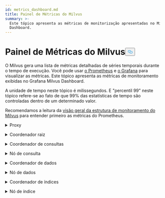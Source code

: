 ```yaml
---
id: metrics_dashboard.md
title: Painel de Métricas do Milvus
summary: >-
  Este tópico apresenta as métricas de monitorização apresentadas no Milvus
  Dashboard.
---
```


<h1 id="Milvus-Metrics-Dashboard" class="common-anchor-header">Painel de Métricas do Milvus<button data-href="#Milvus-Metrics-Dashboard" class="anchor-icon" translate="no">
      <svg translate="no"
        aria-hidden="true"
        focusable="false"
        height="20"
        version="1.1"
        viewBox="0 0 16 16"
        width="16"
      >
        <path
          fill="#0092E4"
          fill-rule="evenodd"
          d="M4 9h1v1H4c-1.5 0-3-1.69-3-3.5S2.55 3 4 3h4c1.45 0 3 1.69 3 3.5 0 1.41-.91 2.72-2 3.25V8.59c.58-.45 1-1.27 1-2.09C10 5.22 8.98 4 8 4H4c-.98 0-2 1.22-2 2.5S3 9 4 9zm9-3h-1v1h1c1 0 2 1.22 2 2.5S13.98 12 13 12H9c-.98 0-2-1.22-2-2.5 0-.83.42-1.64 1-2.09V6.25c-1.09.53-2 1.84-2 3.25C6 11.31 7.55 13 9 13h4c1.45 0 3-1.69 3-3.5S14.5 6 13 6z"
        ></path>
      </svg>
    </button></h1><p>O Milvus gera uma lista de métricas detalhadas de séries temporais durante o tempo de execução. Você pode usar <a href="https://prometheus.io/">o Prometheus</a> e <a href="https://grafana.com/">o Grafana</a> para visualizar as métricas. Este tópico apresenta as métricas de monitoramento exibidas no Grafana Milvus Dashboard.</p>
<p>A unidade de tempo neste tópico é milissegundos. E "percentil 99" neste tópico refere-se ao fato de que 99% das estatísticas de tempo são controladas dentro de um determinado valor.</p>
<p>Recomendamos a leitura da <a href="/docs/pt/v2.5.x/monitor_overview.md">visão geral da estrutura de monitoramento do Milvus</a> para entender primeiro as métricas do Prometheus.</p>
<p><details><summary>Proxy</summary></p>
<table>
<thead>
<tr><th>Painel</th><th>Descrição do painel</th><th>PromQL (linguagem de consulta do Prometheus)</th><th>As métricas do Milvus usadas</th><th>Descrição das métricas do Milvus</th></tr>
</thead>
<tbody>
<tr><td>Taxa de contagem de vetores de pesquisa</td><td>O número médio de vectores consultados por segundo por cada proxy nos últimos dois minutos.</td><td><code translate="no">sum(increase(milvus_proxy_search_vectors_count{app_kubernetes_io_instance=~&quot;$instance&quot;, app_kubernetes_io_name=&quot;$app_name&quot;, namespace=&quot;$namespace&quot;}[2m])/120) by (pod, node_id)</code></td><td><code translate="no">milvus_proxy_search_vectors_count</code></td><td>O número acumulado de vectores consultados.</td></tr>
<tr><td>Taxa de contagem de vectores de inserção</td><td>O número médio de vectores inseridos por segundo por cada proxy nos últimos dois minutos.</td><td><code translate="no">sum(increase(milvus_proxy_insert_vectors_count{app_kubernetes_io_instance=~&quot;$instance&quot;, app_kubernetes_io_name=&quot;$app_name&quot;, namespace=&quot;$namespace&quot;}[2m])/120) by (pod, node_id)</code></td><td><code translate="no">milvus_proxy_insert_vectors_count</code></td><td>O número acumulado de vectores inseridos.</td></tr>
<tr><td>Latência de pesquisa</td><td>A latência média e o percentil 99 da latência de receção de pedidos de pesquisa e consulta por cada proxy nos últimos dois minutos.</td><td>p99: <br/> <code translate="no">histogram_quantile(0.99, sum by (le, query_type, pod, node_id) (rate(milvus_proxy_sq_latency_bucket{app_kubernetes_io_instance=~&quot;$instance&quot;, app_kubernetes_io_name=&quot;$app_name&quot;, namespace=&quot;$namespace&quot;}[2m])))</code> <br/> avg: <br/> <code translate="no">sum(increase(milvus_proxy_sq_latency_sum{app_kubernetes_io_instance=~&quot;$instance&quot;, app_kubernetes_io_name=&quot;$app_name&quot;, namespace=&quot;$namespace&quot;}[2m])) by (pod, node_id, query_type) / sum(increase(milvus_proxy_sq_latency_count{app_kubernetes_io_instance=~&quot;$instance&quot;, app_kubernetes_io_name=&quot;$app_name&quot;, namespace=&quot;$namespace&quot;}[2m])) by (pod, node_id, query_type)</code></td><td><code translate="no">milvus_proxy_sq_latency</code></td><td>A latência dos pedidos de pesquisa e consulta.</td></tr>
<tr><td>Latência de pesquisa de colecções</td><td>A latência média e o percentil 99 da latência da receção de pedidos de pesquisa e consulta para uma coleção específica por cada proxy nos últimos dois minutos.</td><td>p99: <br/> <code translate="no">histogram_quantile(0.99, sum by (le, query_type, pod, node_id) (rate(milvus_proxy_collection_sq_latency_bucket{app_kubernetes_io_instance=~&quot;$instance&quot;, app_kubernetes_io_name=&quot;$app_name&quot;, namespace=&quot;$namespace&quot;, collection_name=~&quot;$collection&quot;}[2m])))</code> <br/> avg: <br/> <code translate="no">sum(increase(milvus_proxy_collection_sq_latency_sum{app_kubernetes_io_instance=~&quot;$instance&quot;, app_kubernetes_io_name=&quot;$app_name&quot;, namespace=&quot;$namespace&quot;, collection_name=~&quot;$collection&quot;}[2m])) by (pod, node_id, query_type) / sum(increase(milvus_proxy_collection_sq_latency_count{app_kubernetes_io_instance=~&quot;$instance&quot;, app_kubernetes_io_name=&quot;$app_name&quot;, namespace=&quot;$namespace&quot;, collection_name=~&quot;$collection&quot;}[2m])) by (pod, node_id, query_type)</code></td><td><code translate="no">milvus_proxy_collection_sq_latency_sum</code></td><td>A latência dos pedidos de pesquisa e consulta para uma coleção específica</td></tr>
<tr><td>Latência de mutação</td><td>A latência média e o percentil 99 da latência da receção de pedidos de mutação por cada proxy nos últimos dois minutos.</td><td>p99: <br/> <code translate="no">histogram_quantile(0.99, sum by (le, msg_type, pod, node_id) (rate(milvus_proxy_mutation_latency_bucket{app_kubernetes_io_instance=~&quot;$instance&quot;, app_kubernetes_io_name=&quot;$app_name&quot;, namespace=&quot;$namespace&quot;}[2m])))</code> <br/> avg: <br/> <code translate="no">sum(increase(milvus_proxy_mutation_latency_sum{app_kubernetes_io_instance=~&quot;$instance&quot;, app_kubernetes_io_name=&quot;$app_name&quot;, namespace=&quot;$namespace&quot;}[2m])) by (pod, node_id, msg_type) / sum(increase(milvus_proxy_mutation_latency_count{app_kubernetes_io_instance=~&quot;$instance&quot;, app_kubernetes_io_name=&quot;$app_name&quot;, namespace=&quot;$namespace&quot;}[2m])) by (pod, node_id, msg_type)</code></td><td><code translate="no">milvus_proxy_mutation_latency_sum</code></td><td>A latência dos pedidos de mutação.</td></tr>
<tr><td>Latência de mutação da coleção</td><td>A latência média e o percentil 99 da latência da receção de pedidos de mutação para uma coleção específica por cada proxy nos últimos dois minutos.</td><td>p99: <br/> <code translate="no">histogram_quantile(0.99, sum by (le, query_type, pod, node_id) (rate(milvus_proxy_collection_sq_latency_bucket{app_kubernetes_io_instance=~&quot;$instance&quot;, app_kubernetes_io_name=&quot;$app_name&quot;, namespace=&quot;$namespace&quot;, collection_name=~&quot;$collection&quot;}[2m])))</code> <br/> avg: <br/> <code translate="no">sum(increase(milvus_proxy_collection_sq_latency_sum{app_kubernetes_io_instance=~&quot;$instance&quot;, app_kubernetes_io_name=&quot;$app_name&quot;, namespace=&quot;$namespace&quot;, collection_name=~&quot;$collection&quot;}[2m])) by (pod, node_id, query_type) / sum(increase(milvus_proxy_collection_sq_latency_count{app_kubernetes_io_instance=~&quot;$instance&quot;, app_kubernetes_io_name=&quot;$app_name&quot;, namespace=&quot;$namespace&quot;, collection_name=~&quot;$collection&quot;}[2m])) by (pod, node_id, query_type)</code></td><td><code translate="no">milvus_proxy_collection_sq_latency_sum</code></td><td>A latência dos pedidos de mutação para uma coleção específica</td></tr>
<tr><td>Latência do resultado da pesquisa de espera</td><td>A latência média e o percentil 99 da latência entre o envio de pedidos de pesquisa e consulta e a receção de resultados por proxy nos últimos dois minutos.</td><td>p99: <br/> <code translate="no">histogram_quantile(0.99, sum by (le, query_type, pod, node_id) (rate(milvus_proxy_sq_wait_result_latency_bucket{app_kubernetes_io_instance=~&quot;$instance&quot;, app_kubernetes_io_name=&quot;$app_name&quot;, namespace=&quot;$namespace&quot;}[2m])))</code> <br/> avg: <br/> <code translate="no">sum(increase(milvus_proxy_sq_wait_result_latency_sum{app_kubernetes_io_instance=~&quot;$instance&quot;, app_kubernetes_io_name=&quot;$app_name&quot;, namespace=&quot;$namespace&quot;}[2m])) by (pod, node_id, query_type) / sum(increase(milvus_proxy_sq_wait_result_latency_count{app_kubernetes_io_instance=~&quot;$instance&quot;, app_kubernetes_io_name=&quot;$app_name&quot;, namespace=&quot;$namespace&quot;}[2m])) by (pod, node_id, query_type)</code></td><td><code translate="no">milvus_proxy_sq_wait_result_latency</code></td><td>A latência entre o envio de pedidos de pesquisa e consulta e a receção de resultados.</td></tr>
<tr><td>Reduzir a latência dos resultados da pesquisa</td><td>A latência média e o percentil 99 da latência da agregação de resultados de pesquisa e consulta por proxy nos últimos dois minutos.</td><td>p99: <br/> <code translate="no">histogram_quantile(0.99, sum by (le, query_type, pod, node_id) (rate(milvus_proxy_sq_reduce_result_latency_bucket{app_kubernetes_io_instance=~&quot;$instance&quot;, app_kubernetes_io_name=&quot;$app_name&quot;, namespace=&quot;$namespace&quot;}[2m])))</code> <br/> avg: <br/> <code translate="no">sum(increase(milvus_proxy_sq_reduce_result_latency_sum{app_kubernetes_io_instance=~&quot;$instance&quot;, app_kubernetes_io_name=&quot;$app_name&quot;, namespace=&quot;$namespace&quot;}[2m])) by (pod, node_id, query_type) / sum(increase(milvus_proxy_sq_reduce_result_latency_count{app_kubernetes_io_instance=~&quot;$instance&quot;, app_kubernetes_io_name=&quot;$app_name&quot;, namespace=&quot;$namespace&quot;}[2m])) by (pod, node_id, query_type)</code></td><td><code translate="no">milvus_proxy_sq_reduce_result_latency</code></td><td>A latência da agregação dos resultados de pesquisa e consulta retornados por cada nó de consulta.</td></tr>
<tr><td>Latência de descodificação dos resultados da pesquisa</td><td>A latência média e o percentil 99 da latência da descodificação de resultados de pesquisa e consulta por proxy nos últimos dois minutos.</td><td>p99: <br/> <code translate="no">histogram_quantile(0.99, sum by (le, query_type, pod, node_id) (rate(milvus_proxy_sq_decode_result_latency_bucket{app_kubernetes_io_instance=~&quot;$instance&quot;, app_kubernetes_io_name=&quot;$app_name&quot;, namespace=&quot;$namespace&quot;}[2m])))</code> <br/> avg: <br/> <code translate="no">sum(increase(milvus_proxy_sq_decode_result_latency_sum{app_kubernetes_io_instance=~&quot;$instance&quot;, app_kubernetes_io_name=&quot;$app_name&quot;, namespace=&quot;$namespace&quot;}[2m])) by (pod, node_id, query_type) / sum(increase(milvus_proxy_sq_decode_resultlatency_count{app_kubernetes_io_instance=~&quot;$instance&quot;, app_kubernetes_io_name=&quot;$app_name&quot;, namespace=&quot;$namespace&quot;}[2m])) by (pod, node_id, query_type)</code></td><td><code translate="no">milvus_proxy_sq_decode_result_latency</code></td><td>A latência da descodificação de cada resultado de pesquisa e consulta.</td></tr>
<tr><td>Número de objectos de fluxo de mensagens</td><td>O número médio, máximo e mínimo dos objectos msgstream criados por cada proxy no tópico físico correspondente nos últimos dois minutos.</td><td><code translate="no">avg(milvus_proxy_msgstream_obj_num{app_kubernetes_io_instance=~&quot;$instance&quot;, app_kubernetes_io_name=&quot;$app_name&quot;, namespace=&quot;$namespace&quot;}) by (pod, node_id) max(milvus_proxy_msgstream_obj_num{app_kubernetes_io_instance=~&quot;$instance&quot;, app_kubernetes_io_name=&quot;$app_name&quot;, namespace=&quot;$namespace&quot;}) by (pod, node_id) min(milvus_proxy_msgstream_obj_num{app_kubernetes_io_instance=~&quot;$instance&quot;, app_kubernetes_io_name=&quot;$app_name&quot;, namespace=&quot;$namespace&quot;}) by (pod, node_id)</code></td><td><code translate="no">milvus_proxy_msgstream_obj_num</code></td><td>O número de objectos msgstream criados em cada tópico físico.</td></tr>
<tr><td>Latência de envio de mutação</td><td>A latência média e o percentil 99 da latência do envio de solicitações de inserção ou exclusão por cada proxy nos últimos dois minutos.</td><td>p99: <br/> <code translate="no">histogram_quantile(0.99, sum by (le, msg_type, pod, node_id) (rate(milvus_proxy_mutation_send_latency_bucket{app_kubernetes_io_instance=~&quot;$instance&quot;, app_kubernetes_io_name=&quot;$app_name&quot;, namespace=&quot;$namespace&quot;}[2m])))</code> <br/> avg: <br/> <code translate="no">sum(increase(milvus_proxy_mutation_send_latency_sum{app_kubernetes_io_instance=~&quot;$instance&quot;, app_kubernetes_io_name=&quot;$app_name&quot;, namespace=&quot;$namespace&quot;}[2m])) by (pod, node_id, msg_type) / sum(increase(milvus_proxy_mutation_send_latency_count{app_kubernetes_io_instance=~&quot;$instance&quot;, app_kubernetes_io_name=&quot;$app_name&quot;, namespace=&quot;$namespace&quot;}[2m])) by (pod, node_id, msg_type)</code></td><td><code translate="no">milvus_proxy_mutation_send_latency</code></td><td>A latência do envio de solicitações de inserção ou exclusão.</td></tr>
<tr><td>Taxa de acerto da cache</td><td>A taxa média de acerto da cache de operações incluindo <code translate="no">GeCollectionID</code>, <code translate="no">GetCollectionInfo</code> e <code translate="no">GetCollectionSchema</code> por segundo nos últimos dois minutos.</td><td><code translate="no">sum(increase(milvus_proxy_cache_hit_count{app_kubernetes_io_instance=~&quot;$instance&quot;, app_kubernetes_io_name=&quot;$app_name&quot;, namespace=&quot;$namespace&quot;, cache_state=&quot;hit&quot;}[2m])/120) by(cache_name, pod, node_id) / sum(increase(milvus_proxy_cache_hit_count{app_kubernetes_io_instance=~&quot;$instance&quot;, app_kubernetes_io_name=&quot;$app_name&quot;, namespace=&quot;$namespace&quot;}[2m])/120) by(cache_name, pod, node_id)</code></td><td><code translate="no">milvus_proxy_cache_hit_count</code></td><td>As estatísticas da taxa de acerto e falha de cada operação de leitura da cache.</td></tr>
<tr><td>Latência de atualização da cache</td><td>A latência média e o percentil 99 da latência de atualização da cache por proxy nos últimos dois minutos.</td><td>p99: <br/> <code translate="no">histogram_quantile(0.99, sum by (le, pod, node_id) (rate(milvus_proxy_cache_update_latency_bucket{app_kubernetes_io_instance=~&quot;$instance&quot;, app_kubernetes_io_name=&quot;$app_name&quot;, namespace=&quot;$namespace&quot;}[2m])))</code> <br/> avg: <br/> <code translate="no">sum(increase(milvus_proxy_cache_update_latency_sum{app_kubernetes_io_instance=~&quot;$instance&quot;, app_kubernetes_io_name=&quot;$app_name&quot;, namespace=&quot;$namespace&quot;}[2m])) by (pod, node_id) / sum(increase(milvus_proxy_cache_update_latency_count{app_kubernetes_io_instance=~&quot;$instance&quot;, app_kubernetes_io_name=&quot;$app_name&quot;, namespace=&quot;$namespace&quot;}[2m])) by (pod, node_id)</code></td><td><code translate="no">milvus_proxy_cache_update_latency</code></td><td>A latência da atualização da cache de cada vez.</td></tr>
<tr><td>Tempo de sincronização</td><td>O número médio, máximo e mínimo de tempo de época sincronizado por cada proxy em seu canal físico correspondente.</td><td><code translate="no">avg(milvus_proxy_sync_epoch_time{app_kubernetes_io_instance=~&quot;$instance&quot;, app_kubernetes_io_name=&quot;$app_name&quot;, namespace=&quot;$namespace&quot;}) by (pod, node_id) max(milvus_proxy_sync_epoch_time{app_kubernetes_io_instance=~&quot;$instance&quot;, app_kubernetes_io_name=&quot;$app_name&quot;, namespace=&quot;$namespace&quot;}) by (pod, node_id) min(milvus_proxy_sync_epoch_time{app_kubernetes_io_instance=~&quot;$instance&quot;, app_kubernetes_io_name=&quot;$app_name&quot;, namespace=&quot;$namespace&quot;}) by (pod, node_id)</code></td><td><code translate="no">milvus_proxy_sync_epoch_time</code></td><td>A hora de época de cada canal físico (hora Unix, os milissegundos passados desde 1 de janeiro de 1970).    <br/>    Existe uma predefinição <code translate="no">ChannelName</code> para além dos canais físicos.</td></tr>
<tr><td>Aplicar latência PK</td><td>A latência média e o 99º percentil da latência da aplicação da chave primária por cada proxy nos últimos dois minutos.</td><td>p99: <br/> <code translate="no">histogram_quantile(0.99, sum by (le, pod, node_id) (rate(milvus_proxy_apply_pk_latency_bucket{app_kubernetes_io_instance=~&quot;$instance&quot;, app_kubernetes_io_name=&quot;$app_name&quot;, namespace=&quot;$namespace&quot;}[2m])))</code> <br/> avg: <br/> <code translate="no">sum(increase(milvus_proxy_apply_pk_latency_sum{app_kubernetes_io_instance=~&quot;$instance&quot;, app_kubernetes_io_name=&quot;$app_name&quot;, namespace=&quot;$namespace&quot;}[2m])) by (pod, node_id) / sum(increase(milvus_proxy_apply_pk_latency_count{app_kubernetes_io_instance=~&quot;$instance&quot;, app_kubernetes_io_name=&quot;$app_name&quot;, namespace=&quot;$namespace&quot;}[2m])) by (pod, node_id)</code></td><td><code translate="no">milvus_proxy_apply_pk_latency</code></td><td>A latência da aplicação da chave primária.</td></tr>
<tr><td>Latência de aplicação de carimbo de data/hora</td><td>A latência média e o percentil 99 da latência da aplicação do carimbo de data/hora por cada proxy nos últimos dois minutos.</td><td>p99: <br/> <code translate="no">histogram_quantile(0.99, sum by (le, pod, node_id) (rate(milvus_proxy_apply_timestamp_latency_bucket{app_kubernetes_io_instance=~&quot;$instance&quot;, app_kubernetes_io_name=&quot;$app_name&quot;, namespace=&quot;$namespace&quot;}[2m])))</code> <br/> avg: <br/> <code translate="no">sum(increase(milvus_proxy_apply_timestamp_latency_sum{app_kubernetes_io_instance=~&quot;$instance&quot;, app_kubernetes_io_name=&quot;$app_name&quot;, namespace=&quot;$namespace&quot;}[2m])) by (pod, node_id) / sum(increase(milvus_proxy_apply_timestamp_latency_count{app_kubernetes_io_instance=~&quot;$instance&quot;, app_kubernetes_io_name=&quot;$app_name&quot;, namespace=&quot;$namespace&quot;}[2m])) by (pod, node_id)</code></td><td><code translate="no">milvus_proxy_apply_timestamp_latency</code></td><td>A latência da aplicação do carimbo de data/hora.</td></tr>
<tr><td>Taxa de sucesso do pedido</td><td>O número de solicitações bem-sucedidas recebidas por segundo por cada proxy, com uma análise detalhada de cada tipo de solicitação. Os tipos de pedido possíveis são DescribeCollection, DescribeIndex, GetCollectionStatistics, HasCollection, Search, Query, ShowPartitions, Insert, etc.</td></tr>
<tr><td><code translate="no">sum(increase(milvus_proxy_req_count{app_kubernetes_io_instance=~&quot;$instance&quot;, app_kubernetes_io_name=&quot;$app_name&quot;, namespace=&quot;$namespace&quot;, status=&quot;success&quot;}[2m])/120) by(function_name, pod, node_id)</code></td><td><code translate="no">milvus_proxy_req_count</code></td><td>O número de todos os tipos de pedidos recebidos</td></tr>
<tr><td>Taxa de pedidos falhados</td><td>O número de pedidos falhados recebidos por segundo por cada proxy, com uma análise detalhada de cada tipo de pedido. Os tipos de pedido possíveis são DescribeCollection, DescribeIndex, GetCollectionStatistics, HasCollection, Search, Query, ShowPartitions, Insert, etc.</td></tr>
<tr><td><code translate="no">sum(increase(milvus_proxy_req_count{app_kubernetes_io_instance=~&quot;$instance&quot;, app_kubernetes_io_name=&quot;$app_name&quot;, namespace=&quot;$namespace&quot;, status=&quot;fail&quot;}[2m])/120) by(function_name, pod, node_id)</code></td><td><code translate="no">milvus_proxy_req_count</code></td><td>O número de todos os tipos de pedidos recebidos</td></tr>
<tr><td>Latência do pedido</td><td>A latência média e o percentil 99 da latência de todos os tipos de pedidos recebidos por cada proxy</td><td>p99: <br/> <code translate="no">histogram_quantile(0.99, sum by (le, pod, node_id, function_name) (rate(milvus_proxy_req_latency_bucket{app_kubernetes_io_instance=~&quot;$instance&quot;, app_kubernetes_io_name=&quot;$app_name&quot;, namespace=&quot;$namespace&quot;}[2m])))</code> <br/> avg: <br/> <code translate="no">sum(increase(milvus_proxy_req_latency_sum{app_kubernetes_io_instance=~&quot;$instance&quot;, app_kubernetes_io_name=&quot;$app_name&quot;, namespace=&quot;$namespace&quot;}[2m])) by (pod, node_id, function_name) / sum(increase(milvus_proxy_req_latency_count{app_kubernetes_io_instance=~&quot;$instance&quot;, app_kubernetes_io_name=&quot;$app_name&quot;, namespace=&quot;$namespace&quot;}[2m])) by (pod, node_id, function_name)</code></td><td><code translate="no">milvus_proxy_req_latency</code></td><td>A latência de todos os tipos de pedidos de receção</td></tr>
<tr><td>Taxa de bytes de pedidos de inserção/eliminação</td><td>O número de bytes de pedidos de inserção e exclusão recebidos por segundo pelo proxy nos últimos dois minutos.</td><td><code translate="no">sum(increase(milvus_proxy_receive_bytes_count{app_kubernetes_io_instance=~&quot;$instance&quot;, app_kubernetes_io_name=&quot;$app_name&quot;, namespace=&quot;$namespace&quot;}[2m])/120) by(pod, node_id)</code></td><td><code translate="no">milvus_proxy_receive_bytes_count</code></td><td>A contagem de pedidos de inserção e exclusão.</td></tr>
<tr><td>Taxa de envio de bytes</td><td>O número de bytes por segundo enviados de volta para o cliente enquanto cada proxy está a responder a pedidos de pesquisa e consulta nos últimos dois minutos.</td><td><code translate="no">sum(increase(milvus_proxy_send_bytes_count{app_kubernetes_io_instance=~&quot;$instance&quot;, app_kubernetes_io_name=&quot;$app_name&quot;, namespace=&quot;$namespace&quot;}[2m])/120) by(pod, node_id)</code></td><td><code translate="no">milvus_proxy_send_bytes_count</code></td><td>O número de bytes enviados de volta ao cliente enquanto cada proxy está a responder a pedidos de pesquisa e consulta.</td></tr>
</tbody>
</table>
<p></details></p>
<p><details><summary>Coordenador raiz</summary></p>
<table>
<thead>
<tr><th>Painel</th><th>Descrição do painel</th><th>PromQL (linguagem de consulta do Prometheus)</th><th>As métricas Milvus utilizadas</th><th>Descrição das métricas do Milvus</th></tr>
</thead>
<tbody>
<tr><td>Número do nó de proxy</td><td>O número de proxies criados.</td><td><code translate="no">sum(milvus_rootcoord_proxy_num{app_kubernetes_io_instance=~&quot;$instance&quot;, app_kubernetes_io_name=&quot;$app_name&quot;, namespace=&quot;$namespace&quot;}) by (app_kubernetes_io_instance)</code></td><td><code translate="no">milvus_rootcoord_proxy_num</code></td><td>O número de proxies.</td></tr>
<tr><td>Tempo de sincronização</td><td>O número médio, máximo e mínimo de tempo de época sincronizado por cada coordenada raiz em cada canal físico (PChannel).</td><td><code translate="no">avg(milvus_rootcoord_sync_epoch_time{app_kubernetes_io_instance=~&quot;$instance&quot;, app_kubernetes_io_name=&quot;$app_name&quot;, namespace=&quot;$namespace&quot;}) by (app_kubernetes_io_instance) max(milvus_rootcoord_sync_epoch_time{app_kubernetes_io_instance=~&quot;$instance&quot;, app_kubernetes_io_name=&quot;$app_name&quot;, namespace=&quot;$namespace&quot;}) by (app_kubernetes_io_instance) min(milvus_rootcoord_sync_epoch_time{app_kubernetes_io_instance=~&quot;$instance&quot;, app_kubernetes_io_name=&quot;$app_name&quot;, namespace=&quot;$namespace&quot;}) by (app_kubernetes_io_instance)</code></td><td><code translate="no">milvus_rootcoord_sync_epoch_time</code></td><td>A hora de época de cada canal físico (hora Unix, os milissegundos passados desde 1 de janeiro de 1970).</td></tr>
<tr><td>Taxa de solicitação DDL</td><td>O status e o número de solicitações DDL por segundo nos últimos dois minutos.</td><td><code translate="no">sum(increase(milvus_rootcoord_ddl_req_count{app_kubernetes_io_instance=~&quot;$instance&quot;, app_kubernetes_io_name=&quot;$app_name&quot;, namespace=&quot;$namespace&quot;}[2m])/120) by (status, function_name)</code></td><td><code translate="no">milvus_rootcoord_ddl_req_count</code></td><td>O número total de solicitações DDL, incluindo <code translate="no">CreateCollection</code>, <code translate="no">DescribeCollection</code>, <code translate="no">DescribeSegments</code>, <code translate="no">HasCollection</code>, <code translate="no">ShowCollections</code>, <code translate="no">ShowPartitions</code>, e <code translate="no">ShowSegments</code>.</td></tr>
<tr><td>Latência do pedido DDL</td><td>A latência média e o percentil 99 da latência do pedido DDL nos últimos dois minutos.</td><td>p99: <br/> <code translate="no">histogram_quantile(0.99, sum by (le, function_name) (rate(milvus_rootcoord_ddl_req_latency_bucket{app_kubernetes_io_instance=~&quot;$instance&quot;, app_kubernetes_io_name=&quot;$app_name&quot;, namespace=&quot;$namespace&quot;}[2m])))</code> <br/> avg: <br/> <code translate="no">sum(increase(milvus_rootcoord_ddl_req_latency_sum{app_kubernetes_io_instance=~&quot;$instance&quot;, app_kubernetes_io_name=&quot;$app_name&quot;, namespace=&quot;$namespace&quot;}[2m])) by (function_name) / sum(increase(milvus_rootcoord_ddl_req_latency_count{app_kubernetes_io_instance=~&quot;$instance&quot;, app_kubernetes_io_name=&quot;$app_name&quot;, namespace=&quot;$namespace&quot;}[2m])) by (function_name)</code></td><td><code translate="no">milvus_rootcoord_ddl_req_latency</code></td><td>A latência de todos os tipos de solicitações DDL.</td></tr>
<tr><td>Latência de sincronização de tempo</td><td>A latência média e o percentil 99 do tempo usado pela coordenada raiz para sincronizar todos os carimbos de data/hora com o PChannel nos últimos dois minutos.</td><td>p99: <br/> <code translate="no">histogram_quantile(0.99, sum by (le) (rate(milvus_rootcoord_sync_timetick_latency_bucket{app_kubernetes_io_instance=~&quot;$instance&quot;, app_kubernetes_io_name=&quot;$app_name&quot;, namespace=&quot;$namespace&quot;}[2m])))</code> <br/> avg: <br/> <code translate="no">sum(increase(milvus_rootcoord_sync_timetick_latency_sum{app_kubernetes_io_instance=~&quot;$instance&quot;, app_kubernetes_io_name=&quot;$app_name&quot;, namespace=&quot;$namespace&quot;}[2m])) / sum(increase(milvus_rootcoord_sync_timetick_latency_count{app_kubernetes_io_instance=~&quot;$instance&quot;, app_kubernetes_io_name=&quot;$app_name&quot;, namespace=&quot;$namespace&quot;}[2m]))</code></td><td><code translate="no">milvus_rootcoord_sync_timetick_latency</code></td><td>o tempo usado pela coordenação raiz para sincronizar todos os carimbos de data/hora com o pchannel.</td></tr>
<tr><td>Taxa de atribuição de ID</td><td>O número de IDs atribuídos pela coordenada raiz por segundo nos últimos dois minutos.</td><td><code translate="no">sum(increase(milvus_rootcoord_id_alloc_count{app_kubernetes_io_instance=~&quot;$instance&quot;, app_kubernetes_io_name=&quot;$app_name&quot;, namespace=&quot;$namespace&quot;}[2m])/120)</code></td><td><code translate="no">milvus_rootcoord_id_alloc_count</code></td><td>O número acumulado de IDs atribuídos pela coord raiz.</td></tr>
<tr><td>Carimbo de Tempo</td><td>O carimbo de data/hora mais recente da coordenada raiz.</td><td><code translate="no">milvus_rootcoord_timestamp{app_kubernetes_io_instance=~&quot;$instance&quot;, app_kubernetes_io_name=&quot;$app_name&quot;, namespace=&quot;$namespace&quot;}</code></td><td><code translate="no">milvus_rootcoord_timestamp</code></td><td>O carimbo de data/hora mais recente da coordenada raiz.</td></tr>
<tr><td>Carimbo de data/hora guardado</td><td>Os carimbos de data/hora pré-atribuídos que a coord. raiz guarda no meta-armazenamento.</td><td><code translate="no">milvus_rootcoord_timestamp_saved{app_kubernetes_io_instance=~&quot;$instance&quot;, app_kubernetes_io_name=&quot;$app_name&quot;, namespace=&quot;$namespace&quot;}</code></td><td><code translate="no">milvus_rootcoord_timestamp_saved</code></td><td>Os carimbos de data/hora pré-atribuídos que a coordenada de raiz guarda no meta armazenamento.     <br/>    Os carimbos de data/hora são atribuídos 3 segundos antes. E o carimbo de data/hora é atualizado e guardado no meta storage a cada 50 milissegundos.</td></tr>
<tr><td>Número da coleção</td><td>O número total de colecções.</td><td><code translate="no">sum(milvus_rootcoord_collection_num{app_kubernetes_io_instance=~&quot;$instance&quot;, app_kubernetes_io_name=&quot;$app_name&quot;, namespace=&quot;$namespace&quot;}) by (app_kubernetes_io_instance)</code></td><td><code translate="no">milvus_rootcoord_collection_num</code></td><td>O número total de colecções existentes no Milvus atualmente.</td></tr>
<tr><td>Número da partição</td><td>O número total de partições.</td><td><code translate="no">sum(milvus_rootcoord_partition_num{app_kubernetes_io_instance=~&quot;$instance&quot;, app_kubernetes_io_name=&quot;$app_name&quot;, namespace=&quot;$namespace&quot;}) by (app_kubernetes_io_instance)</code></td><td><code translate="no">milvus_rootcoord_partition_num</code></td><td>O número total de partições existentes no Milvus atualmente.</td></tr>
<tr><td>Número do canal DML</td><td>O número total de canais DML.</td><td><code translate="no">sum(milvus_rootcoord_dml_channel_num{app_kubernetes_io_instance=~&quot;$instance&quot;, app_kubernetes_io_name=&quot;$app_name&quot;, namespace=&quot;$namespace&quot;}) by (app_kubernetes_io_instance)</code></td><td><code translate="no">milvus_rootcoord_dml_channel_num</code></td><td>O número total de canais DML existentes no Milvus atualmente.</td></tr>
<tr><td>Msgstream Num</td><td>O número total de msgstreams.</td><td><code translate="no">sum(milvus_rootcoord_msgstream_obj_num{app_kubernetes_io_instance=~&quot;$instance&quot;, app_kubernetes_io_name=&quot;$app_name&quot;, namespace=&quot;$namespace&quot;}) by (app_kubernetes_io_instance)</code></td><td><code translate="no">milvus_rootcoord_msgstream_obj_num</code></td><td>O número total de msgstreams existentes atualmente no Milvus.</td></tr>
<tr><td>Número de credenciais</td><td>O número total de credenciais.</td><td><code translate="no">sum(milvus_rootcoord_credential_num{app_kubernetes_io_instance=~&quot;$instance&quot;, app_kubernetes_io_name=&quot;$app_name&quot;, namespace=&quot;$namespace&quot;}) by (app_kubernetes_io_instance)</code></td><td><code translate="no">milvus_rootcoord_credential_num</code></td><td>O número total de credenciais existentes atualmente no Milvus.</td></tr>
<tr><td>Tempo de atraso do tique-taque</td><td>A soma do tempo máximo de atraso dos gráficos de fluxo em todos os DataNodes e QueryNodes.</td><td><code translate="no">sum(milvus_rootcoord_time_tick_delay{app_kubernetes_io_instance=~&quot;$instance&quot;, app_kubernetes_io_name=&quot;$app_name&quot;, namespace=&quot;$namespace&quot;}) by (app_kubernetes_io_instance)</code></td><td><code translate="no">milvus_rootcoord_time_tick_delay</code></td><td>O tempo máximo de atraso dos gráficos de fluxo em cada DataNode e QueryNode.</td></tr>
</tbody>
</table>
<p></details></p>
<p><details><summary>Coordenador de consultas</summary></p>
<table>
<thead>
<tr><th>Painel</th><th>Descrição do painel</th><th>PromQL (linguagem de consulta do Prometheus)</th><th>As métricas Milvus utilizadas</th><th>Descrição das métricas Milvus</th></tr>
</thead>
<tbody>
<tr><td>Número de colecções carregadas</td><td>O número de colecções que estão atualmente carregadas na memória.</td><td><code translate="no">sum(milvus_querycoord_collection_num{app_kubernetes_io_instance=~&quot;$instance&quot;, app_kubernetes_io_name=&quot;$app_name&quot;, namespace=&quot;$namespace&quot;}) by (app_kubernetes_io_instance)</code></td><td><code translate="no">milvus_querycoord_collection_num</code></td><td>O número de colecções que estão atualmente carregadas pelo Milvus.</td></tr>
<tr><td>Entidade carregada</td><td>O número de entidades que estão atualmente carregadas na memória.</td><td><code translate="no">sum(milvus_querycoord_entity_num{app_kubernetes_io_instance=~&quot;$instance&quot;, app_kubernetes_io_name=&quot;$app_name&quot;, namespace=&quot;$namespace&quot;}) by (app_kubernetes_io_instance)</code></td><td><code translate="no">milvus_querycoord_entitiy_num</code></td><td>O número de entidades que estão atualmente carregadas pelo Milvus.</td></tr>
<tr><td>Taxa de pedidos de carregamento</td><td>O número de pedidos de carregamento por segundo nos últimos dois minutos.</td><td><code translate="no">sum(increase(milvus_querycoord_load_req_count{app_kubernetes_io_instance=~&quot;$instance&quot;, app_kubernetes_io_name=&quot;$app_name&quot;, namespace=&quot;$namespace&quot;}[2m])120) by (status)</code></td><td><code translate="no">milvus_querycoord_load_req_count</code></td><td>O número acumulado de solicitações de carga.</td></tr>
<tr><td>Taxa de solicitação de liberação</td><td>O número de solicitações de liberação por segundo nos últimos dois minutos.</td><td><code translate="no">sum(increase(milvus_querycoord_release_req_count{app_kubernetes_io_instance=~&quot;$instance&quot;, app_kubernetes_io_name=&quot;$app_name&quot;, namespace=&quot;$namespace&quot;}[2m])/120) by (status)</code></td><td><code translate="no">milvus_querycoord_release_req_count</code></td><td>O número acumulado de solicitações de liberação.</td></tr>
<tr><td>Latência de solicitação de carga</td><td>A latência média e o 99º percentil da latência da solicitação de carga nos últimos dois minutos.</td><td>p99: <br/> <code translate="no">histogram_quantile(0.99, sum by (le) (rate(milvus_querycoord_load_latency_bucket{app_kubernetes_io_instance=~&quot;$instance&quot;, app_kubernetes_io_name=&quot;$app_name&quot;, namespace=&quot;$namespace&quot;}[2m])))</code> <br/> avg: <br/> <code translate="no">sum(increase(milvus_querycoord_load_latency_sum{app_kubernetes_io_instance=~&quot;$instance&quot;, app_kubernetes_io_name=&quot;$app_name&quot;, namespace=&quot;$namespace&quot;}[2m])) / sum(increase(milvus_querycoord_load_latency_count{app_kubernetes_io_instance=~&quot;$instance&quot;, app_kubernetes_io_name=&quot;$app_name&quot;, namespace=&quot;$namespace&quot;}[2m]))</code></td><td><code translate="no">milvus_querycoord_load_latency</code></td><td>O tempo usado para concluir uma solicitação de carga.</td></tr>
<tr><td>Latência da solicitação de liberação</td><td>A latência média e o percentil 99 da latência da solicitação de liberação nos últimos dois minutos.</td><td>p99: <br/> <code translate="no">histogram_quantile(0.99, sum by (le) (rate(milvus_querycoord_release_latency_bucket{app_kubernetes_io_instance=~&quot;$instance&quot;, app_kubernetes_io_name=&quot;$app_name&quot;, namespace=&quot;$namespace&quot;}[2m])))</code> <br/> avg: <br/> <code translate="no">sum(increase(milvus_querycoord_release_latency_sum{app_kubernetes_io_instance=~&quot;$instance&quot;, app_kubernetes_io_name=&quot;$app_name&quot;, namespace=&quot;$namespace&quot;}[2m])) / sum(increase(milvus_querycoord_release_latency_count{app_kubernetes_io_instance=~&quot;$instance&quot;, app_kubernetes_io_name=&quot;$app_name&quot;, namespace=&quot;$namespace&quot;}[2m]))</code></td><td><code translate="no">milvus_querycoord_release_latency</code></td><td>O tempo usado para concluir uma solicitação de liberação.</td></tr>
<tr><td>Tarefa de subcarga</td><td>O número de tarefas de subcarga.</td><td><code translate="no">sum(milvus_querycoord_child_task_num{app_kubernetes_io_instance=~&quot;$instance&quot;, app_kubernetes_io_name=&quot;$app_name&quot;, namespace=&quot;$namespace&quot;}) by (app_kubernetes_io_instance)</code></td><td><code translate="no">milvus_querycoord_child_task_num</code></td><td>O número de tarefas de subcarga.    <br/>    Uma coordenada de consulta divide um pedido de carga em várias subtarefas de carga.</td></tr>
<tr><td>Tarefa de carga pai</td><td>O número de tarefas de carga pai.</td><td><code translate="no">sum(milvus_querycoord_parent_task_num{app_kubernetes_io_instance=~&quot;$instance&quot;, app_kubernetes_io_name=&quot;$app_name&quot;, namespace=&quot;$namespace&quot;}) by (app_kubernetes_io_instance)</code></td><td><code translate="no">milvus_querycoord_parent_task_num</code></td><td>O número de subtarefas de carga.    <br/>    Cada pedido de carga corresponde a uma tarefa principal na fila de tarefas.</td></tr>
<tr><td>Latência da tarefa de subcarga</td><td>A latência média e o 99º percentil da latência de uma tarefa de subcarga nos últimos dois minutos.</td><td>p99: <br/> <code translate="no">histogram_quantile(0.99, sum by (le) (rate(milvus_querycoord_child_task_latency_bucket{app_kubernetes_io_instance=~&quot;$instance&quot;, app_kubernetes_io_name=&quot;$app_name&quot;, namespace=&quot;$namespace&quot;}[2m])))</code> <br/> avg: <br/> <code translate="no">sum(increase(milvus_querycoord_child_task_latency_sum{app_kubernetes_io_instance=~&quot;$instance&quot;, app_kubernetes_io_name=&quot;$app_name&quot;, namespace=&quot;$namespace&quot;}[2m])) / sum(increase(milvus_querycoord_child_task_latency_count{app_kubernetes_io_instance=~&quot;$instance&quot;, app_kubernetes_io_name=&quot;$app_name&quot;, namespace=&quot;$namespace&quot;}[2m])) namespace&quot;}[2m])))</code></td><td><code translate="no">milvus_querycoord_child_task_latency</code></td><td>A latência para concluir uma tarefa de subcarga.</td></tr>
<tr><td>Número do nó de consulta</td><td>O número de nós de consulta geridos pela coordenação de consulta.</td><td><code translate="no">sum(milvus_querycoord_querynode_num{app_kubernetes_io_instance=~&quot;$instance&quot;, app_kubernetes_io_name=&quot;$app_name&quot;, namespace=&quot;$namespace&quot;}) by (app_kubernetes_io_instance)</code></td><td><code translate="no">milvus_querycoord_querynode_num</code></td><td>O número de nós de consulta geridos pelo coordenador de consultas.</td></tr>
</tbody>
</table>
<p></details></p>
<p><details><summary>Nó de consulta</summary></p>
<table>
<thead>
<tr><th>Painel</th><th>Descrição do painel</th><th>PromQL (linguagem de consulta Prometheus)</th><th>As métricas Milvus utilizadas</th><th>Descrição das métricas do Milvus</th></tr>
</thead>
<tbody>
<tr><td>Número de colecções carregadas</td><td>O número de colecções carregadas na memória por cada nó de consulta.</td><td><code translate="no">sum(milvus_querynode_collection_num{app_kubernetes_io_instance=~&quot;$instance&quot;, app_kubernetes_io_name=&quot;$app_name&quot;, namespace=&quot;$namespace&quot;}) by (pod, node_id)</code></td><td><code translate="no">milvus_querynode_collection_num</code></td><td>O número de colecções carregadas por cada nó de consulta.</td></tr>
<tr><td>Número de partições carregadas</td><td>O número de partições carregadas para a memória por cada nó de consulta.</td><td><code translate="no">sum(milvus_querynode_partition_num{app_kubernetes_io_instance=~&quot;$instance&quot;, app_kubernetes_io_name=&quot;$app_name&quot;, namespace=&quot;$namespace&quot;}) by (pod, node_id)</code></td><td><code translate="no">milvus_querynode_partition_num</code></td><td>O número de partições carregadas por cada nó de consulta.</td></tr>
<tr><td>Número de segmentos carregados</td><td>O número de segmentos carregados na memória por cada nó de consulta.</td><td><code translate="no">sum(milvus_querynode_segment_num{app_kubernetes_io_instance=~&quot;$instance&quot;, app_kubernetes_io_name=&quot;$app_name&quot;, namespace=&quot;$namespace&quot;}) by (pod, node_id)</code></td><td><code translate="no">milvus_querynode_segment_num</code></td><td>O número de segmentos carregados por cada nó de consulta.</td></tr>
<tr><td>Número de entidades consultáveis</td><td>O número de entidades consultáveis e pesquisáveis em cada nó de consulta.</td><td><code translate="no">sum(milvus_querynode_entity_num{app_kubernetes_io_instance=~&quot;$instance&quot;, app_kubernetes_io_name=&quot;$app_name&quot;, namespace=&quot;$namespace&quot;}) by (pod, node_id)</code></td><td><code translate="no">milvus_querynode_entity_num</code></td><td>O número de entidades consultáveis e pesquisáveis em cada nó de consulta.</td></tr>
<tr><td>Canal virtual DML</td><td>O número de canais virtuais DML observados por cada nó de consulta.</td><td><code translate="no">sum(milvus_querynode_dml_vchannel_num{app_kubernetes_io_instance=~&quot;$instance&quot;, app_kubernetes_io_name=&quot;$app_name&quot;, namespace=&quot;$namespace&quot;}) by (pod, node_id)</code></td><td><code translate="no">milvus_querynode_dml_vchannel_num</code></td><td>O número de canais virtuais DML observados por cada nó de consulta.</td></tr>
<tr><td>Canal virtual delta</td><td>O número de canais delta observados por cada nó de consulta.</td><td><code translate="no">sum(milvus_querynode_delta_vchannel_num{app_kubernetes_io_instance=~&quot;$instance&quot;, app_kubernetes_io_name=&quot;$app_name&quot;, namespace=&quot;$namespace&quot;}) by (pod, node_id)</code></td><td><code translate="no">milvus_querynode_delta_vchannel_num</code></td><td>O número de canais delta observados por cada nó de consulta.</td></tr>
<tr><td>Número de consumidores</td><td>O número de consumidores em cada nó de consulta.</td><td><code translate="no">sum(milvus_querynode_consumer_num{app_kubernetes_io_instance=~&quot;$instance&quot;, app_kubernetes_io_name=&quot;$app_name&quot;, namespace=&quot;$namespace&quot;}) by (pod, node_id)</code></td><td><code translate="no">milvus_querynode_consumer_num</code></td><td>O número de consumidores em cada nó de consulta.</td></tr>
<tr><td>Taxa de pedidos de pesquisa</td><td>O número total de pedidos de pesquisa e de consulta recebidos por segundo por cada nó de consulta e o número de pedidos de pesquisa e de consulta bem sucedidos nos últimos dois minutos.</td><td><code translate="no">sum(increase(milvus_querynode_sq_req_count{app_kubernetes_io_instance=~&quot;$instance&quot;, app_kubernetes_io_name=&quot;$app_name&quot;, namespace=&quot;$namespace&quot;}[2m])/120) by (query_type, status, pod, node_id)</code></td><td><code translate="no">milvus_querynode_sq_req_count</code></td><td>O número acumulado de pedidos de pesquisa e consulta.</td></tr>
<tr><td>Latência dos pedidos de pesquisa</td><td>A latência média e o percentil 99 do tempo utilizado nos pedidos de pesquisa e consulta por cada nó de consulta nos últimos dois minutos.    <br/>    Este painel apresenta a latência dos pedidos de pesquisa e consulta cujo estado é &quot;sucesso&quot; ou &quot;total&quot;.</td><td>p99: <br/> <code translate="no">histogram_quantile(0.99, sum by (le, pod, node_id) (rate(milvus_querynode_sq_req_latency_bucket{app_kubernetes_io_instance=~&quot;$instance&quot;, app_kubernetes_io_name=&quot;$app_name&quot;, namespace=&quot;$namespace&quot;}[2m])))</code> <br/> avg: <br/> <code translate="no">sum(increase(milvus_querynode_sq_req_latency_sum{app_kubernetes_io_instance=~&quot;$instance&quot;, app_kubernetes_io_name=&quot;$app_name&quot;, namespace=&quot;$namespace&quot;}[2m])) by(pod, node_id, query_type) / sum(increase(milvus_querynode_sq_req_latency_count{app_kubernetes_io_instance=~&quot;$instance&quot;, app_kubernetes_io_name=&quot;$app_name&quot;, namespace=&quot;$namespace&quot;}[2m])) by(pod, node_id, query_type)</code></td><td><code translate="no">milvus_querynode_sq_req_latency</code></td><td>A latência do pedido de pesquisa do nó de consulta.</td></tr>
<tr><td>Latência de pesquisa em fila</td><td>A latência média e o percentil 99 da latência dos pedidos de pesquisa e consulta em fila nos últimos dois minutos.</td><td>p99: <br/> <code translate="no">histogram_quantile(0.99, sum by (le, pod, node_id, query_type) (rate(milvus_querynode_sq_queue_latency_bucket{app_kubernetes_io_instance=~&quot;$instance&quot;, app_kubernetes_io_name=&quot;$app_name&quot;, namespace=&quot;$namespace&quot;}[2m])))</code> <br/> avg: <br/> <code translate="no">sum(increase(milvus_querynode_sq_queue_latency_sum{app_kubernetes_io_instance=~&quot;$instance&quot;, app_kubernetes_io_name=&quot;$app_name&quot;, namespace=&quot;$namespace&quot;}[2m])) by(pod, node_id, query_type) / sum(increase(milvus_querynode_sq_queue_latency_count{app_kubernetes_io_instance=~&quot;$instance&quot;, app_kubernetes_io_name=&quot;$app_name&quot;, namespace=&quot;$namespace&quot;}[2m])) by(pod, node_id, query_type)</code></td><td><code translate="no">milvus_querynode_sq_queue_latency</code></td><td>A latência dos pedidos de pesquisa e consulta recebidos pelo nó de consulta.</td></tr>
<tr><td>Latência do segmento de pesquisa</td><td>A latência média e o percentil 99 do tempo que cada nó de consulta leva para pesquisar e consultar um segmento nos últimos dois minutos.    <br/>    O estado de um segmento pode ser selado ou crescente.</td><td>p99: <br/> <code translate="no">histogram_quantile(0.99, sum by (le, query_type, segment_state, pod, node_id) (rate(milvus_querynode_sq_segment_latency_bucket{app_kubernetes_io_instance=~&quot;$instance&quot;, app_kubernetes_io_name=&quot;$app_name&quot;, namespace=&quot;$namespace&quot;}[2m])))</code> <br/> avg: <br/> <code translate="no">sum(increase(milvus_querynode_sq_segment_latency_sum{app_kubernetes_io_instance=~&quot;$instance&quot;, app_kubernetes_io_name=&quot;$app_name&quot;, namespace=&quot;$namespace&quot;}[2m])) by(pod, node_id, query_type, segment_state) / sum(increase(milvus_querynode_sq_segment_latency_count{app_kubernetes_io_instance=~&quot;$instance&quot;, app_kubernetes_io_name=&quot;$app_name&quot;, namespace=&quot;$namespace&quot;}[2m])) by(pod, node_id, query_type, segment_state)</code></td><td><code translate="no">milvus_querynode_sq_segment_latency</code></td><td>O tempo que cada nó de consulta leva para pesquisar e consultar cada segmento.</td></tr>
<tr><td>Latência de solicitação do Segcore</td><td>A latência média e o percentil 99 do tempo que cada nó de consulta leva para pesquisar e consultar no segcore nos últimos dois minutos.</td><td>p99: <br/> <code translate="no">histogram_quantile(0.99, sum by (le, query_type, pod, node_id) (rate(milvus_querynode_sq_core_latency_bucket{app_kubernetes_io_instance=~&quot;$instance&quot;, app_kubernetes_io_name=&quot;$app_name&quot;, namespace=&quot;$namespace&quot;}[2m])))</code> <br/> avg: <br/> <code translate="no">sum(increase(milvus_querynode_sq_core_latency_sum{app_kubernetes_io_instance=~&quot;$instance&quot;, app_kubernetes_io_name=&quot;$app_name&quot;, namespace=&quot;$namespace&quot;}[2m])) by(pod, node_id, query_type) / sum(increase(milvus_querynode_sq_core_latency_count{app_kubernetes_io_instance=~&quot;$instance&quot;, app_kubernetes_io_name=&quot;$app_name&quot;, namespace=&quot;$namespace&quot;}[2m])) by(pod, node_id, query_type)</code></td><td><code translate="no">milvus_querynode_sq_core_latency</code></td><td>O tempo que cada nó de consulta leva para pesquisar e consultar no segcore.</td></tr>
<tr><td>Latência de redução de pesquisa</td><td>A latência média e o 99º percentil do tempo usado por cada nó de consulta durante o estágio de redução de uma pesquisa ou consulta nos últimos dois minutos.</td><td>p99: <br/> <code translate="no">histogram_quantile(0.99, sum by (le, pod, node_id, query_type) (rate(milvus_querynode_sq_reduce_latency_bucket{app_kubernetes_io_instance=~&quot;$instance&quot;, app_kubernetes_io_name=&quot;$app_name&quot;, namespace=&quot;$namespace&quot;}[2m])))</code> <br/> avg: <br/> <code translate="no">sum(increase(milvus_querynode_sq_reduce_latency_sum{app_kubernetes_io_instance=~&quot;$instance&quot;, app_kubernetes_io_name=&quot;$app_name&quot;, namespace=&quot;$namespace&quot;}[2m])) by(pod, node_id, query_type) / sum(increase(milvus_querynode_sq_reduce_latency_count{app_kubernetes_io_instance=~&quot;$instance&quot;, app_kubernetes_io_name=&quot;$app_name&quot;, namespace=&quot;$namespace&quot;}[2m])) by(pod, node_id, query_type)</code></td><td><code translate="no">milvus_querynode_sq_reduce_latency</code></td><td>O tempo que cada consulta gasta durante o estágio de redução.</td></tr>
<tr><td>Latência do segmento de carga</td><td>A latência média e o percentil 99 do tempo que cada nó de consulta leva para carregar um segmento nos últimos dois minutos.</td><td>p99: <br/> <code translate="no">histogram_quantile(0.99, sum by (le, pod, node_id) (rate(milvus_querynode_load_segment_latency_bucket{app_kubernetes_io_instance=~&quot;$instance&quot;, app_kubernetes_io_name=&quot;$app_name&quot;, namespace=&quot;$namespace&quot;}[2m])))</code> <br/> avg: <br/> <code translate="no">sum(increase(milvus_querynode_load_segment_latency_sum{app_kubernetes_io_instance=~&quot;$instance&quot;, app_kubernetes_io_name=&quot;$app_name&quot;, namespace=&quot;$namespace&quot;}[2m])) by(pod, node_id) / sum(increase(milvus_querynode_load_segment_latency_count{app_kubernetes_io_instance=~&quot;$instance&quot;, app_kubernetes_io_name=&quot;$app_name&quot;, namespace=&quot;$namespace&quot;}[2m])) by(pod, node_id)</code></td><td><code translate="no">milvus_querynode_load_segment_latency_bucket</code></td><td>O tempo que cada nó de consulta leva para carregar um segmento.</td></tr>
<tr><td>Número do fluxograma</td><td>O número de fluxogramas em cada nó de consulta.</td><td><code translate="no">sum(milvus_querynode_flowgraph_num{app_kubernetes_io_instance=~&quot;$instance&quot;, app_kubernetes_io_name=&quot;$app_name&quot;, namespace=&quot;$namespace&quot;}) by (pod, node_id)</code></td><td><code translate="no">milvus_querynode_flowgraph_num</code></td><td>O número de fluxogramas em cada nó de consulta.</td></tr>
<tr><td>Comprimento da tarefa de leitura não resolvida</td><td>O comprimento da fila de pedidos de leitura não resolvidos em cada nó de consulta.</td><td><code translate="no">sum(milvus_querynode_read_task_unsolved_len{app_kubernetes_io_instance=~&quot;$instance&quot;, app_kubernetes_io_name=&quot;$app_name&quot;, namespace=&quot;$namespace&quot;}) by (pod, node_id)</code></td><td><code translate="no">milvus_querynode_read_task_unsolved_len</code></td><td>O comprimento da fila de pedidos de leitura não resolvidos.</td></tr>
<tr><td>Comprimento da tarefa de leitura pronta</td><td>O comprimento da fila de pedidos de leitura a serem executados em cada nó de consulta.</td><td><code translate="no">sum(milvus_querynode_read_task_ready_len{app_kubernetes_io_instance=~&quot;$instance&quot;, app_kubernetes_io_name=&quot;$app_name&quot;, namespace=&quot;$namespace&quot;}) by (pod, node_id)</code></td><td><code translate="no">milvus_querynode_read_task_ready_len</code></td><td>O comprimento da fila de pedidos de leitura a serem executados.</td></tr>
<tr><td>Número da tarefa de leitura paralela</td><td>O número de pedidos de leitura simultâneos executados atualmente em cada nó de consulta.</td><td><code translate="no">sum(milvus_querynode_read_task_concurrency{app_kubernetes_io_instance=~&quot;$instance&quot;, app_kubernetes_io_name=&quot;$app_name&quot;, namespace=&quot;$namespace&quot;}) by (pod, node_id)</code></td><td><code translate="no">milvus_querynode_read_task_concurrency</code></td><td>O número de solicitações de leitura simultâneas executadas atualmente.</td></tr>
<tr><td>Estimativa de uso da CPU</td><td>A utilização da CPU por cada nó de consulta estimada pelo agendador.</td><td><code translate="no">sum(milvus_querynode_estimate_cpu_usage{app_kubernetes_io_instance=~&quot;$instance&quot;, app_kubernetes_io_name=&quot;$app_name&quot;, namespace=&quot;$namespace&quot;}) by (pod, node_id)</code></td><td><code translate="no">milvus_querynode_estimate_cpu_usage</code></td><td>A utilização da CPU por cada nó de consulta estimada pelo agendador.     <br/>    Quando o valor é 100, isso significa que uma CPU virtual inteira (vCPU) é usada.</td></tr>
<tr><td>Tamanho do grupo de pesquisa</td><td>O número médio e o percentil 99 do tamanho do grupo de pesquisa (ou seja, o número total de pedidos de pesquisa originais nos pedidos de pesquisa combinados executados por cada nó de consulta) nos últimos dois minutos.</td><td>p99: <br/> <code translate="no">histogram_quantile(0.99, sum by (le, pod, node_id) (rate(milvus_querynode_search_group_size_bucket{app_kubernetes_io_instance=~&quot;$instance&quot;, app_kubernetes_io_name=&quot;$app_name&quot;, namespace=&quot;$namespace&quot;}[2m])))</code> <br/> avg: <br/> <code translate="no">sum(increase(milvus_querynode_search_group_size_sum{app_kubernetes_io_instance=~&quot;$instance&quot;, app_kubernetes_io_name=&quot;$app_name&quot;, namespace=&quot;$namespace&quot;}[2m])) by(pod, node_id) / sum(increase(milvus_querynode_search_group_size_count{app_kubernetes_io_instance=~&quot;$instance&quot;, app_kubernetes_io_name=&quot;$app_name&quot;, namespace=&quot;$namespace&quot;}[2m])) by(pod, node_id)</code></td><td><code translate="no">milvus_querynode_load_segment_latency_bucket</code></td><td>O número de tarefas de pesquisa originais entre as tarefas de pesquisa combinadas de diferentes compartimentos (ou seja, o tamanho do grupo de pesquisa).</td></tr>
<tr><td>Pesquisa NQ</td><td>O número médio e o percentil 99 do número de consultas (NQ) efectuadas enquanto cada nó de consulta executa pedidos de pesquisa nos últimos dois minutos.</td><td>p99: <br/> <code translate="no">histogram_quantile(0.99, sum by (le, pod, node_id) (rate(milvus_querynode_search_group_size_bucket{app_kubernetes_io_instance=~&quot;$instance&quot;, app_kubernetes_io_name=&quot;$app_name&quot;, namespace=&quot;$namespace&quot;}[2m])))</code> <br/> avg: <br/> <code translate="no">sum(increase(milvus_querynode_search_group_size_sum{app_kubernetes_io_instance=~&quot;$instance&quot;, app_kubernetes_io_name=&quot;$app_name&quot;, namespace=&quot;$namespace&quot;}[2m])) by(pod, node_id) / sum(increase(milvus_querynode_search_group_size_count{app_kubernetes_io_instance=~&quot;$instance&quot;, app_kubernetes_io_name=&quot;$app_name&quot;, namespace=&quot;$namespace&quot;}[2m])) by(pod, node_id)</code></td><td>milvus_querynode_load_segment_latency_bucket</td><td>O número de consultas (NQ) dos pedidos de pesquisa.</td></tr>
<tr><td>Grupo de pesquisa NQ</td><td>O número médio e o percentil 99 do NQ de pedidos de pesquisa combinados e executados por cada nó de consulta nos últimos dois minutos.</td><td>p99: <br/> <code translate="no">histogram_quantile(0.99, sum by (le, pod, node_id) (rate(milvus_querynode_search_group_nq_bucket{app_kubernetes_io_instance=~&quot;$instance&quot;, app_kubernetes_io_name=&quot;$app_name&quot;, namespace=&quot;$namespace&quot;}[2m])))</code> <br/> avg: <br/> <code translate="no">sum(increase(milvus_querynode_search_group_nq_sum{app_kubernetes_io_instance=~&quot;$instance&quot;, app_kubernetes_io_name=&quot;$app_name&quot;, namespace=&quot;$namespace&quot;}[2m])) by(pod, node_id) / sum(increase(milvus_querynode_search_group_nq_count{app_kubernetes_io_instance=~&quot;$instance&quot;, app_kubernetes_io_name=&quot;$app_name&quot;, namespace=&quot;$namespace&quot;}[2m])) by(pod, node_id)</code></td><td><code translate="no">milvus_querynode_load_segment_latency_bucket</code></td><td>O NQ de solicitações de pesquisa combinadas de diferentes compartimentos.</td></tr>
<tr><td>Pesquisa Top_K</td><td>O número médio e o percentil 99 do <code translate="no">Top_K</code> de pedidos de pesquisa executados por cada nó de consulta nos últimos dois minutos.</td><td>p99: <br/> <code translate="no">histogram_quantile(0.99, sum by (le, pod, node_id) (rate(milvus_querynode_search_topk_bucket{app_kubernetes_io_instance=~&quot;$instance&quot;, app_kubernetes_io_name=&quot;$app_name&quot;, namespace=&quot;$namespace&quot;}[2m])))</code> <br/> avg: <br/> <code translate="no">sum(increase(milvus_querynode_search_topk_sum{app_kubernetes_io_instance=~&quot;$instance&quot;, app_kubernetes_io_name=&quot;$app_name&quot;, namespace=&quot;$namespace&quot;}[2m])) by(pod, node_id) / sum(increase(milvus_querynode_search_topk_count{app_kubernetes_io_instance=~&quot;$instance&quot;, app_kubernetes_io_name=&quot;$app_name&quot;, namespace=&quot;$namespace&quot;}[2m])) by(pod, node_id)</code></td><td><code translate="no">milvus_querynode_load_segment_latency_bucket</code></td><td>O <code translate="no">Top_K</code> de pedidos de pesquisa.</td></tr>
<tr><td>Grupo de pesquisa Top_K</td><td>O número médio e o percentil 99 do <code translate="no">Top_K</code> de pedidos de pesquisa combinados e executados por cada nó de consulta nos últimos dois minutos.</td><td>p99: <br/> <code translate="no">histogram_quantile(0.99, sum by (le, pod, node_id) (rate(milvus_querynode_search_group_topk_bucket{app_kubernetes_io_instance=~&quot;$instance&quot;, app_kubernetes_io_name=&quot;$app_name&quot;, namespace=&quot;$namespace&quot;}[2m])))</code> <br/> avg: <br/> <code translate="no">sum(increase(milvus_querynode_search_group_topk_sum{app_kubernetes_io_instance=~&quot;$instance&quot;, app_kubernetes_io_name=&quot;$app_name&quot;, namespace=&quot;$namespace&quot;}[2m])) by(pod, node_id) / sum(increase(milvus_querynode_search_group_topk_count{app_kubernetes_io_instance=~&quot;$instance&quot;, app_kubernetes_io_name=&quot;$app_name&quot;, namespace=&quot;$namespace&quot;}[2m])) by(pod, node_id)</code></td><td><code translate="no">milvus_querynode_load_segment_latency_bucket</code></td><td>O <code translate="no">Top_K</code> de solicitações de pesquisa combinadas de diferentes compartimentos.</td></tr>
<tr><td>Taxa de pedidos de leitura evitados</td><td>O número de pedidos de leitura expulsos por segundo por cada nó de consulta nos últimos dois minutos.</td><td><code translate="no">sum(increase(milvus_querynode_read_evicted_count{app_kubernetes_io_instance=~&quot;$instance&quot;, app_kubernetes_io_name=&quot;$app_name&quot;, namespace=&quot;$namespace&quot;}[2m])/120) by (pod, node_id)</code></td><td><code translate="no">milvus_querynode_sq_req_count</code></td><td>O número acumulado de pedidos de leitura expulsos pelo nó de consulta devido a restrições de tráfego.</td></tr>
</tbody>
</table>
<p></details></p>
<p><details><summary>Coordenador de dados</summary></p>
<table>
<thead>
<tr><th>Painel</th><th>Descrição do painel</th><th>PromQL (linguagem de consulta do Prometheus)</th><th>As métricas Milvus utilizadas</th><th>Descrição das métricas Milvus</th></tr>
</thead>
<tbody>
<tr><td>Número do nó de dados</td><td>O número de nós de dados geridos pela coordenação de dados.</td><td><code translate="no">sum(milvus_datacoord_datanode_num{app_kubernetes_io_instance=~&quot;$instance&quot;, app_kubernetes_io_name=&quot;$app_name&quot;, namespace=&quot;$namespace&quot;}) by (app_kubernetes_io_instance)</code></td><td><code translate="no">milvus_datacoord_datanode_num</code></td><td>O número de nós de dados geridos pelo coordenador de dados.</td></tr>
<tr><td>Número do segmento</td><td>O número de todos os tipos de segmentos registados nos metadados pelo coordenador de dados.</td><td><code translate="no">sum(milvus_datacoord_segment_num{app_kubernetes_io_instance=~&quot;$instance&quot;, app_kubernetes_io_name=&quot;$app_name&quot;, namespace=&quot;$namespace&quot;}) by (segment_state)</code></td><td><code translate="no">milvus_datacoord_segment_num</code></td><td>O número de todos os tipos de segmentos registados nos metadados pelo coordenador de dados.    <br/>    Os tipos de segmentos incluem: descartados, descarregados, descarregados, em crescimento e selados.</td></tr>
<tr><td>Número da coleção</td><td>O número de colecções registadas nos metadados por coordenada de dados.</td><td><code translate="no">sum(milvus_datacoord_collection_num{app_kubernetes_io_instance=~&quot;$instance&quot;, app_kubernetes_io_name=&quot;$app_name&quot;, namespace=&quot;$namespace&quot;}) by (app_kubernetes_io_instance)</code></td><td><code translate="no">milvus_datacoord_collection_num</code></td><td>O número de colecções registadas nos metadados por coordenada de dados.</td></tr>
<tr><td>Linhas armazenadas</td><td>O número acumulado de linhas de dados válidos e descarregados na coordenada de dados.</td><td><code translate="no">sum(milvus_datacoord_stored_rows_num{app_kubernetes_io_instance=~&quot;$instance&quot;, app_kubernetes_io_name=&quot;$app_name&quot;, namespace=&quot;$namespace&quot;}) by (app_kubernetes_io_instance)</code></td><td><code translate="no">milvus_datacoord_stored_rows_num</code></td><td>O número acumulado de linhas de dados válidos e descarregados na coordenada de dados.</td></tr>
<tr><td>Taxa de linhas armazenadas</td><td>O número médio de linhas descarregadas por segundo nos últimos dois minutos.</td><td><code translate="no">sum(increase(milvus_datacoord_stored_rows_count{app_kubernetes_io_instance=~&quot;$instance&quot;, app_kubernetes_io_name=&quot;$app_name&quot;, namespace=&quot;$namespace&quot;}[2m])/120) by (pod, node_id)</code></td><td><code translate="no">milvus_datacoord_stored_rows_count</code></td><td>O número acumulado de linhas descarregadas por coordenada de dados.</td></tr>
<tr><td>Tempo de sincronização</td><td>O número médio, máximo e mínimo de tempo de época sincronizado pela coordenada de dados em cada canal físico.</td><td><code translate="no">avg(milvus_datacoord_sync_epoch_time{app_kubernetes_io_instance=~&quot;$instance&quot;, app_kubernetes_io_name=&quot;$app_name&quot;, namespace=&quot;$namespace&quot;}) by (app_kubernetes_io_instance) max(milvus_datacoord_sync_epoch_time{app_kubernetes_io_instance=~&quot;$instance&quot;, app_kubernetes_io_name=&quot;$app_name&quot;, namespace=&quot;$namespace&quot;}) by (app_kubernetes_io_instance) min(milvus_datacoord_sync_epoch_time{app_kubernetes_io_instance=~&quot;$instance&quot;, app_kubernetes_io_name=&quot;$app_name&quot;, namespace=&quot;$namespace&quot;}) by (app_kubernetes_io_instance)</code></td><td><code translate="no">milvus_datacoord_sync_epoch_time</code></td><td>A hora de época de cada canal físico (hora Unix, os milissegundos passados desde 1 de janeiro de 1970).</td></tr>
<tr><td>Tamanho do Binlog armazenado</td><td>O tamanho total do binlog armazenado.</td><td><code translate="no">sum(milvus_datacoord_stored_binlog_size{app_kubernetes_io_instance=~&quot;$instance&quot;, app_kubernetes_io_name=&quot;$app_name&quot;, namespace=&quot;$namespace&quot;}) by (app_kubernetes_io_instance)</code></td><td><code translate="no">milvus_datacoord_stored_binlog_size</code></td><td>O tamanho total do binlog armazenado no Milvus.</td></tr>
</tbody>
</table>
<p></details></p>
<p><details><summary>Nó de dados</summary></p>
<table>
<thead>
<tr><th>Painel</th><th>Descrição do painel</th><th>PromQL (linguagem de consulta do Prometheus)</th><th>As métricas Milvus utilizadas</th><th>Descrição da métrica Milvus</th></tr>
</thead>
<tbody>
<tr><td>Número do fluxograma</td><td>O número de objectos do fluxograma que correspondem a cada nó de dados.</td><td><code translate="no">sum(milvus_datanode_flowgraph_num{app_kubernetes_io_instance=~&quot;$instance&quot;, app_kubernetes_io_name=&quot;$app_name&quot;, namespace=&quot;$namespace&quot;}) by (pod, node_id)</code></td><td><code translate="no">milvus_datanode_flowgraph_num</code></td><td>O número de objectos do fluxograma.     <br/>    Cada fragmento de uma coleção corresponde a um objeto de fluxograma.</td></tr>
<tr><td>Taxa de consumo de linhas de Msg</td><td>O número de linhas de mensagens de fluxo contínuo consumidas por segundo por cada nó de dados nos últimos dois minutos.</td><td><code translate="no">sum(increase(milvus_datanode_msg_rows_count{app_kubernetes_io_instance=~&quot;$instance&quot;, app_kubernetes_io_name=&quot;$app_name&quot;, namespace=&quot;$namespace&quot;}[2m])/120) by (msg_type, pod, node_id)</code></td><td><code translate="no">milvus_datanode_msg_rows_count</code></td><td>O número de linhas de mensagens de streaming consumidas.     <br/>    Atualmente, as mensagens de streaming contadas por nó de dados apenas incluem mensagens de inserção e eliminação.</td></tr>
<tr><td>Taxa de tamanho de dados de descarga</td><td>O tamanho de cada mensagem de descarga registada por segundo por cada nó de dados nos últimos dois minutos.</td><td><code translate="no">sum(increase(milvus_datanode_flushed_data_size{app_kubernetes_io_instance=~&quot;$instance&quot;, app_kubernetes_io_name=&quot;$app_name&quot;, namespace=&quot;$namespace&quot;}[2m])/120) by (msg_type, pod, node_id)</code></td><td><code translate="no">milvus_datanode_flushed_data_size</code></td><td>O tamanho de cada mensagem descarregada.    <br/>    Atualmente, as mensagens de streaming contadas por nó de dados apenas incluem mensagens de inserção e eliminação.</td></tr>
<tr><td>Número de consumidores</td><td>O número de consumidores criados em cada nó de dados.</td><td><code translate="no">sum(milvus_datanode_consumer_num{app_kubernetes_io_instance=~&quot;$instance&quot;, app_kubernetes_io_name=&quot;$app_name&quot;, namespace=&quot;$namespace&quot;}) by (pod, node_id)</code></td><td><code translate="no">milvus_datanode_consumer_num</code></td><td>O número de consumidores criados em cada nó de dados.     <br/>    Cada fluxograma corresponde a um consumidor.</td></tr>
<tr><td>Produtor Num</td><td>O número de produtores criados em cada nó de dados.</td><td><code translate="no">sum(milvus_datanode_producer_num{app_kubernetes_io_instance=~&quot;$instance&quot;, app_kubernetes_io_name=&quot;$app_name&quot;, namespace=&quot;$namespace&quot;}) by (pod, node_id)</code></td><td><code translate="no">milvus_datanode_producer_num</code></td><td>O número de consumidores criados em cada nó de dados.     <br/>    Cada fragmento em uma coleção corresponde a um produtor de canal delta e um produtor de canal timetick.</td></tr>
<tr><td>Tempo de sincronização</td><td>O número médio, máximo e mínimo de tempo de época sincronizado por cada nó de dados em todos os tópicos físicos.</td><td><code translate="no">avg(milvus_datanode_sync_epoch_time{app_kubernetes_io_instance=~&quot;$instance&quot;, app_kubernetes_io_name=&quot;$app_name&quot;, namespace=&quot;$namespace&quot;}) by (pod, node_id) max(milvus_datanode_sync_epoch_time{app_kubernetes_io_instance=~&quot;$instance&quot;, app_kubernetes_io_name=&quot;$app_name&quot;, namespace=&quot;$namespace&quot;}) by (pod, node_id) min(milvus_datanode_sync_epoch_time{app_kubernetes_io_instance=~&quot;$instance&quot;, app_kubernetes_io_name=&quot;$app_name&quot;, namespace=&quot;$namespace&quot;}) by (pod, node_id)</code></td><td><code translate="no">milvus_datanode_sync_epoch_time</code></td><td>A hora de época (hora Unix, os milissegundos passados desde 1 de janeiro de 1970) de cada tópico físico num nó de dados.</td></tr>
<tr><td>Número do segmento não descarregado</td><td>O número de segmentos não descarregados criados em cada nó de dados.</td><td><code translate="no">sum(milvus_datanode_unflushed_segment_num{app_kubernetes_io_instance=~&quot;$instance&quot;, app_kubernetes_io_name=&quot;$app_name&quot;, namespace=&quot;$namespace&quot;}) by (pod, node_id)</code></td><td><code translate="no">milvus_datanode_unflushed_segment_num</code></td><td>O número de segmentos não descarregados criados em cada nó de dados.</td></tr>
<tr><td>Latência do buffer de codificação</td><td>A latência média e o 99º percentil do tempo usado para codificar um buffer por cada nó de dados nos últimos dois minutos.</td><td>p99: <br/> <code translate="no">histogram_quantile(0.99, sum by (le, pod, node_id) (rate(milvus_datanode_encode_buffer_latency_bucket{app_kubernetes_io_instance=~&quot;$instance&quot;, app_kubernetes_io_name=&quot;$app_name&quot;, namespace=&quot;$namespace&quot;}[2m])))</code> <br/> avg: <br/> <code translate="no">sum(increase(milvus_datanode_encode_buffer_latency_sum{app_kubernetes_io_instance=~&quot;$instance&quot;, app_kubernetes_io_name=&quot;$app_name&quot;, namespace=&quot;$namespace&quot;}[2m])) by(pod, node_id) / sum(increase(milvus_datanode_encode_buffer_latency_count{app_kubernetes_io_instance=~&quot;$instance&quot;, app_kubernetes_io_name=&quot;$app_name&quot;, namespace=&quot;$namespace&quot;}[2m])) by(pod, node_id)</code></td><td><code translate="no">milvus_datanode_encode_buffer_latency</code></td><td>O tempo que cada nó de dados leva para codificar um buffer.</td></tr>
<tr><td>Salvar latência de dados</td><td>A latência média e o percentil 99 do tempo usado para gravar um buffer na camada de armazenamento por cada nó de dados nos últimos dois minutos.</td><td>p99: <br/> <code translate="no">histogram_quantile(0.99, sum by (le, pod, node_id) (rate(milvus_datanode_save_latency_bucket{app_kubernetes_io_instance=~&quot;$instance&quot;, app_kubernetes_io_name=&quot;$app_name&quot;, namespace=&quot;$namespace&quot;}[2m])))</code> <br/> avg: <br/> <code translate="no">sum(increase(milvus_datanode_save_latency_sum{app_kubernetes_io_instance=~&quot;$instance&quot;, app_kubernetes_io_name=&quot;$app_name&quot;, namespace=&quot;$namespace&quot;}[2m])) by(pod, node_id) / sum(increase(milvus_datanode_save_latency_count{app_kubernetes_io_instance=~&quot;$instance&quot;, app_kubernetes_io_name=&quot;$app_name&quot;, namespace=&quot;$namespace&quot;}[2m])) by(pod, node_id)</code></td><td><code translate="no">milvus_datanode_save_latency</code></td><td>O tempo que cada nó de dados leva para gravar um buffer na camada de armazenamento.</td></tr>
<tr><td>Taxa de operação de descarga</td><td>O número de vezes que cada nó de dados descarrega um buffer por segundo nos últimos dois minutos.</td><td><code translate="no">sum(increase(milvus_datanode_flush_buffer_op_count{app_kubernetes_io_instance=~&quot;$instance&quot;, app_kubernetes_io_name=&quot;$app_name&quot;, namespace=&quot;$namespace&quot;}[2m])/120) by (status, pod, node_id)</code></td><td><code translate="no">milvus_datanode_flush_buffer_op_count</code></td><td>O número acumulado de vezes que um nó de dados descarrega um buffer.</td></tr>
<tr><td>Taxa de operação de autoflush</td><td>O número de vezes que cada nó de dados faz a descarga automática de um buffer por segundo nos últimos dois minutos.</td><td><code translate="no">sum(increase(milvus_datanode_autoflush_buffer_op_count{app_kubernetes_io_instance=~&quot;$instance&quot;, app_kubernetes_io_name=&quot;$app_name&quot;, namespace=&quot;$namespace&quot;}[2m])/120) by (status, pod, node_id)</code></td><td><code translate="no">milvus_datanode_autoflush_buffer_op_count</code></td><td>O número acumulado de vezes que um nó de dados faz a autolimpeza de um buffer.</td></tr>
<tr><td>Taxa de solicitação de descarga</td><td>O número de vezes que cada nó de dados recebe uma solicitação de descarga de buffer por segundo nos últimos dois minutos.</td><td><code translate="no">sum(increase(milvus_datanode_flush_req_count{app_kubernetes_io_instance=~&quot;$instance&quot;, app_kubernetes_io_name=&quot;$app_name&quot;, namespace=&quot;$namespace&quot;}[2m])/120) by (status, pod, node_id)</code></td><td><code translate="no">milvus_datanode_flush_req_count</code></td><td>O número acumulado de vezes que um nó de dados recebe uma solicitação de descarga de uma coordenada de dados.</td></tr>
<tr><td>Latência de compactação</td><td>A latência média e o percentil 99 do tempo que cada nó de dados leva para executar uma tarefa de compactação nos últimos dois minutos.</td><td>p99: <br/> <code translate="no">histogram_quantile(0.99, sum by (le, pod, node_id) (rate(milvus_datanode_compaction_latency_bucket{app_kubernetes_io_instance=~&quot;$instance&quot;, app_kubernetes_io_name=&quot;$app_name&quot;, namespace=&quot;$namespace&quot;}[2m])))</code> <br/> avg: <br/> <code translate="no">sum(increase(milvus_datanode_compaction_latency_sum{app_kubernetes_io_instance=~&quot;$instance&quot;, app_kubernetes_io_name=&quot;$app_name&quot;, namespace=&quot;$namespace&quot;}[2m])) by(pod, node_id) / sum(increase(milvus_datanode_compaction_latency_count{app_kubernetes_io_instance=~&quot;$instance&quot;, app_kubernetes_io_name=&quot;$app_name&quot;, namespace=&quot;$namespace&quot;}[2m])) by(pod, node_id)</code></td><td><code translate="no">milvus_datanode_compaction_latency</code></td><td>O tempo que cada nó de dados leva para executar uma tarefa de compactação.</td></tr>
</tbody>
</table>
<p></details></p>
<p><details><summary>Coordenador de índices</summary></p>
<table>
<thead>
<tr><th>Painel</th><th>Descrição do painel</th><th>PromQL (linguagem de consulta Prometheus)</th><th>As métricas Milvus utilizadas</th><th>Descrição das métricas do Milvus</th></tr>
</thead>
<tbody>
<tr><td>Taxa de solicitação de índice</td><td>O número médio de pedidos de criação de índices recebidos por segundo nos últimos dois minutos.</td><td><code translate="no">sum(increase(milvus_indexcoord_indexreq_count{app_kubernetes_io_instance=~&quot;$instance&quot;, app_kubernetes_io_name=&quot;$app_name&quot;, namespace=&quot;$namespace&quot;}[2m])/120) by (status)</code></td><td><code translate="no">milvus_indexcoord_indexreq_count</code></td><td>O número de pedidos de criação de índices recebidos.</td></tr>
<tr><td>Contagem de tarefas de índice</td><td>A contagem de todas as tarefas de indexação registadas nos metadados do índice.</td><td><code translate="no">sum(milvus_indexcoord_indextask_count{app_kubernetes_io_instance=~&quot;$instance&quot;, app_kubernetes_io_name=&quot;$app_name&quot;, namespace=&quot;$namespace&quot;}) by (index_task_status)</code></td><td><code translate="no">milvus_indexcoord_indextask_count</code></td><td>A contagem de todas as tarefas de indexação registadas nos metadados do índice.</td></tr>
<tr><td>Número do nó de índice</td><td>O número de nós de índice geridos.</td><td><code translate="no">sum(milvus_indexcoord_indexnode_num{app_kubernetes_io_instance=~&quot;$instance&quot;, app_kubernetes_io_name=&quot;$app_name&quot;, namespace=&quot;$namespace&quot;}) by (app_kubernetes_io_instance)</code></td><td><code translate="no">milvus_indexcoord_indexnode_num</code></td><td>O número de nós de índice geridos.</td></tr>
</tbody>
</table>
<p></details></p>
<p><details><summary>Nó de índice</summary></p>
<table>
<thead>
<tr><th>Painel</th><th>Descrição do painel</th><th>PromQL (linguagem de consulta do Prometheus)</th><th>As métricas Milvus utilizadas</th><th>Descrição das métricas do Milvus</th></tr>
</thead>
<tbody>
<tr><td>Taxa de tarefas de índice</td><td>O número médio de tarefas de criação de índices recebidas por cada nó de índice por segundo nos últimos dois minutos.</td><td><code translate="no">sum(increase(milvus_indexnode_index_task_count{app_kubernetes_io_instance=~&quot;$instance&quot;, app_kubernetes_io_name=&quot;$app_name&quot;, namespace=&quot;$namespace&quot;}[2m])/120) by (status, pod, node_id)</code></td><td><code translate="no">milvus_indexnode_index_task_count</code></td><td>O número de tarefas de criação de índices recebidas.</td></tr>
<tr><td>Latência do campo de carga</td><td>A latência média e o percentil 99 do tempo utilizado por cada nó de índice para carregar os dados do campo de segmento de cada vez nos últimos dois minutos.</td><td>p99: <br/> <code translate="no">histogram_quantile(0.99, sum by (le, pod, node_id) (rate(milvus_indexnode_load_field_latency_bucket{app_kubernetes_io_instance=~&quot;$instance&quot;, app_kubernetes_io_name=&quot;$app_name&quot;, namespace=&quot;$namespace&quot;}[2m])))</code> <br/> avg: <br/> <code translate="no">sum(increase(milvus_indexnode_load_field_latency_sum{app_kubernetes_io_instance=~&quot;$instance&quot;, app_kubernetes_io_name=&quot;$app_name&quot;, namespace=&quot;$namespace&quot;}[2m])) by(pod, node_id) / sum(increase(milvus_indexnode_load_field_latency_count{app_kubernetes_io_instance=~&quot;$instance&quot;, app_kubernetes_io_name=&quot;$app_name&quot;, namespace=&quot;$namespace&quot;}[2m])) by(pod, node_id)</code></td><td><code translate="no">milvus_indexnode_load_field_latency</code></td><td>O tempo usado pelo nó de índice para carregar os dados do campo de segmento.</td></tr>
<tr><td>Latência do campo de descodificação</td><td>A latência média e o percentil 99 do tempo utilizado por cada nó de índice para codificar dados de campo de cada vez nos últimos dois minutos.</td><td>p99: <br/> <code translate="no">histogram_quantile(0.99, sum by (le, pod, node_id) (rate(milvus_indexnode_decode_field_latency_bucket{app_kubernetes_io_instance=~&quot;$instance&quot;, app_kubernetes_io_name=&quot;$app_name&quot;, namespace=&quot;$namespace&quot;}[2m])))</code> <br/> avg: <br/> <code translate="no">sum(increase(milvus_indexnode_decode_field_latency_sum{app_kubernetes_io_instance=~&quot;$instance&quot;, app_kubernetes_io_name=&quot;$app_name&quot;, namespace=&quot;$namespace&quot;}[2m])) by(pod, node_id) / sum(increase(milvus_indexnode_decode_field_latency_count{app_kubernetes_io_instance=~&quot;$instance&quot;, app_kubernetes_io_name=&quot;$app_name&quot;, namespace=&quot;$namespace&quot;}[2m])) by(pod, node_id)</code></td><td><code translate="no">milvus_indexnode_decode_field_latency</code></td><td>O tempo usado para decodificar os dados de campo.</td></tr>
<tr><td>Latência do índice de construção</td><td>A latência média e o percentil 99 do tempo utilizado por cada nó de índice para criar índices nos últimos dois minutos.</td><td>p99: <br/> <code translate="no">histogram_quantile(0.99, sum by (le, pod, node_id) (rate(milvus_indexnode_build_index_latency_bucket{app_kubernetes_io_instance=~&quot;$instance&quot;, app_kubernetes_io_name=&quot;$app_name&quot;, namespace=&quot;$namespace&quot;}[2m])))</code> <br/> avg: <br/> <code translate="no">sum(increase(milvus_indexnode_build_index_latency_sum{app_kubernetes_io_instance=~&quot;$instance&quot;, app_kubernetes_io_name=&quot;$app_name&quot;, namespace=&quot;$namespace&quot;}[2m])) by(pod, node_id) / sum(increase(milvus_indexnode_build_index_latency_count{app_kubernetes_io_instance=~&quot;$instance&quot;, app_kubernetes_io_name=&quot;$app_name&quot;, namespace=&quot;$namespace&quot;}[2m])) by(pod, node_id)</code></td><td><code translate="no">milvus_indexnode_build_index_latency</code></td><td>O tempo usado para criar índices.</td></tr>
<tr><td>Codificar a latência do índice</td><td>A latência média e o percentil 99 do tempo utilizado por cada nó de índice para codificar ficheiros de índice nos últimos dois minutos.</td><td>p99: <br/> <code translate="no">histogram_quantile(0.99, sum by (le, pod, node_id) (rate(milvus_indexnode_encode_index_latency_bucket{app_kubernetes_io_instance=~&quot;$instance&quot;, app_kubernetes_io_name=&quot;$app_name&quot;, namespace=&quot;$namespace&quot;}[2m])))</code> <br/> avg: <br/> <code translate="no">sum(increase(milvus_indexnode_encode_index_latency_sum{app_kubernetes_io_instance=~&quot;$instance&quot;, app_kubernetes_io_name=&quot;$app_name&quot;, namespace=&quot;$namespace&quot;}[2m])) by(pod, node_id) / sum(increase(milvus_indexnode_encode_index_latency_count{app_kubernetes_io_instance=~&quot;$instance&quot;, app_kubernetes_io_name=&quot;$app_name&quot;, namespace=&quot;$namespace&quot;}[2m])) by(pod, node_id)</code></td><td><code translate="no">milvus_indexnode_encode_index_latency</code></td><td>O tempo utilizado para codificar ficheiros de índice.</td></tr>
<tr><td>Guardar a latência do índice</td><td>A latência média e o percentil 99 do tempo utilizado por cada nó de índice para guardar ficheiros de índice nos últimos dois minutos.</td><td>p99: <br/> <code translate="no">histogram_quantile(0.99, sum by (le, pod, node_id) (rate(milvus_indexnode_save_index_latency_bucket{app_kubernetes_io_instance=~&quot;$instance&quot;, app_kubernetes_io_name=&quot;$app_name&quot;, namespace=&quot;$namespace&quot;}[2m])))</code> <br/> avg: <br/> <code translate="no">sum(increase(milvus_indexnode_save_index_latency_sum{app_kubernetes_io_instance=~&quot;$instance&quot;, app_kubernetes_io_name=&quot;$app_name&quot;, namespace=&quot;$namespace&quot;}[2m])) by(pod, node_id) / sum(increase(milvus_indexnode_save_index_latency_count{app_kubernetes_io_instance=~&quot;$instance&quot;, app_kubernetes_io_name=&quot;$app_name&quot;, namespace=&quot;$namespace&quot;}[2m])) by(pod, node_id)</code></td><td><code translate="no">milvus_indexnode_save_index_latency</code></td><td>O tempo utilizado para guardar ficheiros de índice.</td></tr>
</tbody>
</table>
<p></details></p>
